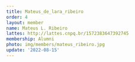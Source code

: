 ```yaml
---
title: Mateus_de_lara_ribeiro
order: 4
layout: member
name: Mateus L. Ribeiro
lattes: http://lattes.cnpq.br/1572383647392745
membership: Alumni
photo: img/members/mateus_ribeiro.jpg
update: '2022-08-15'
---
```


